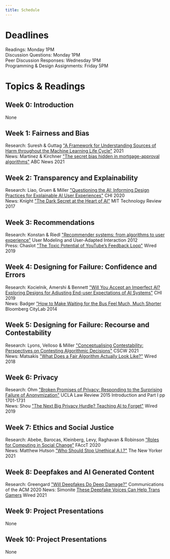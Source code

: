 ```yaml
---
title: Schedule
---
```


# Deadlines

Readings: Monday 1PM  
Discussion Questions: Monday 1PM  
Peer Discussion Responses: Wednesday 1PM  
Programming & Design Assignments: Friday 5PM    

# Topics & Readings

## Week 0: Introduction
None  

## Week 1: Fairness and Bias
Research: Suresh & Guttag ["A Framework for Understanding Sources of Harm throughout the Machine Learning Life Cycle"](https://arxiv.org/pdf/1901.10002.pdf) 2021  
News: Martinez & Kirchner ["The secret bias hidden in mortgage-approval algorithms"](https://abcnews.go.com/Business/wireStory/secret-bias-hidden-mortgage-approval-algorithms-79633917) ABC News 2021  

## Week 2: Transparency and Explainability
Research: Liao, Gruen & Miller ["Questioning the AI: Informing Design Practices for Explainable AI User Experiences"](https://s3.amazonaws.com/kvaccaro.com/teaching/human-ai-interaction/Questioning_the_AI.pdf) CHI 2020  
News: Knight ["The Dark Secret at the Heart of AI"](https://www.technologyreview.com/2017/04/11/5113/the-dark-secret-at-the-heart-of-ai/) MIT Technology Review 2017  

## Week 3: Recommendations

Research: Konstan & Riedl ["Recommender systems: from algorithms to user experience"](http://files.grouplens.org/papers/algorithmstouserexperience.pdf) User Modeling and User-Adapted Interaction 2012  
Press: Chaslot ["The Toxic Potential of YouTube’s Feedback Loop"](https://arxiv.org/pdf/2102.05756.pdf) Wired 2019

## Week 4: Designing for Failure: Confidence and Errors
Research: Kocielnik, Amershi & Bennett ["Will You Accept an Imperfect AI? Exploring Designs for Adjusting End-user Expectations of AI Systems"](https://www.microsoft.com/en-us/research/uploads/prod/2019/01/chi19_kocielnik_et_al.pdf) CHI 2019  
News: Badger ["How to Make Waiting for the Bus Feel Much, Much Shorter](https://www.bloomberg.com/news/articles/2014-01-22/how-to-make-waiting-for-the-bus-feel-much-much-shorter) Bloomberg CityLab 2014

## Week 5: Designing for Failure: Recourse and Contestability
Research: Lyons, Velloso & Miller ["Conceptualising Contestability: Perspectives on Contesting Algorithmic Decisions"](https://dl.acm.org/doi/abs/10.1145/3449180) CSCW 2021   
News: Matsakis ["What Does a Fair Algorithm Actually Look Like?"](https://www.wired.com/story/what-does-a-fair-algorithm-look-like/) Wired 2018   

## Week 6: Privacy
Research: Ohm ["Broken Promises of Privacy: Responding to the Surprising Failure of Anonymization"](https://s3.amazonaws.com/kvaccaro.com/teaching/human-ai-interaction/Broken_Promises_of_Privacy.pdf) UCLA Law Review 2015 Introduction and Part I pp 1701-1731  
News: Shou ["The Next Big Privacy Hurdle? Teaching AI to Forget"](https://www.wired.com/story/the-next-big-privacy-hurdle-teaching-ai-to-forget/) Wired 2019   

## Week 7: Ethics and Social Justice  
Research: Abebe, Barocas, Kleinberg, Levy, Raghavan & Robinson ["Roles for Computing in Social Change"](https://arxiv.org/pdf/1912.04883.pdf) FAccT 2020  
News: Matthew Hutson ["Who Should Stop Unethical A.I.?"](https://www.newyorker.com/tech/annals-of-technology/who-should-stop-unethical-ai) The New Yorker 2021  

## Week 8: Deepfakes and AI Generated Content
Research: Greengard ["Will Deepfakes Do Deep Damage?"](https://dl.acm.org/doi/10.1145/3371409) Communications of the ACM 2020
News: Simonite [These Deepfake Voices Can Help Trans Gamers]("https://www.wired.com/story/deepfake-voices-help-trans-gamers/) Wired 2021

## Week 9: Project Presentations
None

## Week 10: Project Presentations
None
